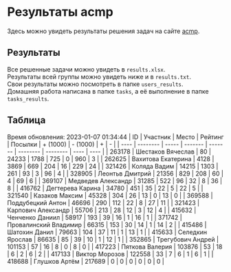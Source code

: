 # Результаты acmp
Здесь можно увидеть результаты решения задач на сайте [acmp](https://acmp.ru). 

## Результаты
Все решенные задачи можно увидеть в `results.xlsx`.  
Результаты всей группы можно увидеть ниже и в `results.txt`.  
Свои результаты можно посмотреть в папке `users_results`.  
Домашняя работа написана в папке `tasks`, а её выполнение в папке `tasks_results`.

## Таблица
Время обновления: 2023-01-07 01:34:44
| ID   | Участник | Место | Рейтинг | Посылки | + (1000) | - (1000) | +    | -    |
| ---- | -------- | ----- | ------- | ------- | -------- | -------- | ---- | ---- |
| 263178 | Шестаков Вячеслав | 80 | 24233 | 1788 | 725 | 0 | 960 | 3 |
| 262625 | Вахитова Екатерина | 4128 | 3869 | 669 | 204 | 16 | 229 | 24 |
| 321426 | Коляда Вадим | 14215 | 1303 | 261 | 93 | 3 | 96 | 4 |
| 328905 | Леонтьв Дмитрий | 21356 | 829 | 208 | 60 | 4 | 69 | 6 |
| 369107 | Медведев Александр | 31285 | 522 | 96 | 32 | 8 | 36 | 8 |
| 416762 | Дегтерева Карина | 34780 | 451 | 35 | 22 | 5 | 22 | 5 |
| 321540 | Казаков Максим | 45328 | 304 | 26 | 13 | 0 | 13 | 0 |
| 369588 | Поддубецкий Антон | 46696 | 290 | 112 | 22 | 8 | 27 | 11 |
| 321423 | Карпович Александр | 55706 | 213 | 28 | 12 | 3 | 12 | 4 |
| 415632 | Ченченко Даниил | 58917 | 193 | 39 | 16 | 1 | 16 | 1 |
| 371742 | Провалинский Владимир | 66315 | 153 | 30 | 14 | 1 | 14 | 2 |
| 415486 | Шатохин Данил | 79663 | 104 | 37 | 11 | 1 | 13 | 1 |
| 415633 | Селедкин Ярослав | 86635 | 85 | 39 | 10 | 1 | 12 | 1 |
| 352865 | Трегубович Андрей | 101153 | 57 | 16 | 8 | 0 | 8 | 0 |
| 417223 | Пяткова Валерия | 103876 | 53 | 18 | 6 | 2 | 6 | 2 |
| 417133 | Виктор Морозов | 122558 | 33 | 7 | 6 | 1 | 6 | 1 |
| 418688 | Глушков Артём | 217689 | 0 | 0 | 0 | 0 | 0 | 0 |
